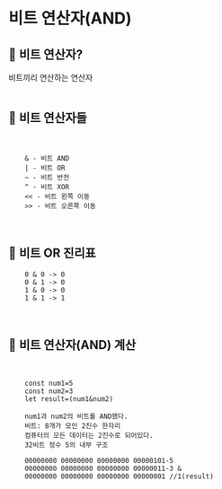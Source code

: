 # 비트 연산자(AND)

## 👀 비트 연산자?
비트끼리 연산하는 연산자
<br>
<br>
## 👀 비트 연산자들

<br>

        & - 비트 AND
        | - 비트 OR
        ~ - 비트 반전
        ^ - 비트 XOR
        << - 비트 왼쪽 이동
        >> - 비트 오른쪽 이동
<br>

## 👀 비트 OR 진리표
        0 & 0 -> 0
        0 & 1 -> 0
        1 & 0 -> 0
        1 & 1 -> 1
<br>

## 👀 비트 연산자(AND) 계산

<br>

        const num1=5
        const num2=3
        let result=(num1&num2)

        num1과 num2의 비트를 AND했다.
        비트: 8개가 모인 2진수 한자리
        컴퓨터의 모든 데이터는 2진수로 되어있다.
        32비트 정수 5의 내부 구조

        00000000 00000000 00000000 00000101-5
        00000000 00000000 00000000 00000011-3 &
        00000000 00000000 00000000 00000001 //1(result)
<br>